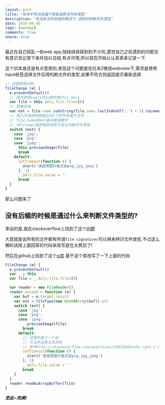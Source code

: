 ```yaml
---
layout: post
title: "安卓手机浏览器下获取选择文件的类型"
description: "在没有文件后缀的情况下,该如何判断文件类型"
date: 2016-09-09
tags: [webapp]
comments: true
share: true
---
```


最近在自己捣乱一些web app,陆陆续续踩到到不少坑,感觉自己之前遇到的问题没有意识去记录下来并加以总结,有点可惜,所以现在开始认认真真来记录一下.

这个坑本身还是有点意思的,发现这个问题是在红米2微信webview下,需求是使用input标签选择文件后得判断文件的类型,如果不符合则返回提示重新选择

```js
// 这是原版代码
fileChange (e) {
  e.preventDefault()
  // 因为使用vuejs所以用的是this.$els
  var file = this.$els.file.files[0]
  // 获取后缀
  var ext = file.name.substring(file.name.lastIndexOf('.') + 1).toLowerCase()
  // 我几乎选择完那部红米2下的所有图片文件
  // file.name和ext基本都是数字
  // 从fileapi能获取到信息不足以判断文件类型
  switch (ext) {
    case 'jpg':
    case 'png':
    case 'jpeg':
      this.previewImage(file)
      break
    default:
      setTimeout(function () {
        alert('请选择图片格式如png,jpg,jpeg')
      }, 1)
      _.$els.file.value = ''
      break
  }
}
```

那么问题来了

## 没有后缀的时候是通过什么来判断文件类型的?

幸运的是,我在stackoverflow上找到了这个[问题](http://stackoverflow.com/questions/30689030/html-file-input-on-chrome-for-android-missing-extension-and-mime-type)

大意就是说所有的文件都有所谓`file signatures`可以用来辨识文件类型,不过这么懒的话按上面回答的代码来改写是在太费劲了!

然后在github上找到了这个[js库](https://github.com/sindresorhus/file-type)
基于这个库改写了一下上面的代码

```js
fileChange (e) {
  e.preventDefault()
  var _ = this
  var file = _.$els.file.files[0]

  var reader = new FileReader()
  reader.onload = function (e) {
    var buf = e.target.result
    var ext = fileType(new Uint8Array(buf)).ext
    switch (ext) {
      case 'jpg':
      case 'png':
      case 'jpeg':
        _.previewImage(file)
        break
      default:
        // 这里也填了一个坑
        // 不过并没有太多资料
        // 参考http://stackoverflow.com/questions/23833840/why-cant-i-close-or-dismiss-a-javascript-alert-in-uiwebview
        setTimeout(function () {
          alert('请选择图片格式如png,jpg,jpeg')
        }, 1)
        _.$els.file.value = ''
        break
    }
  }
  reader.readAsArrayBuffer(file)
}
```

***至此~完美!***
